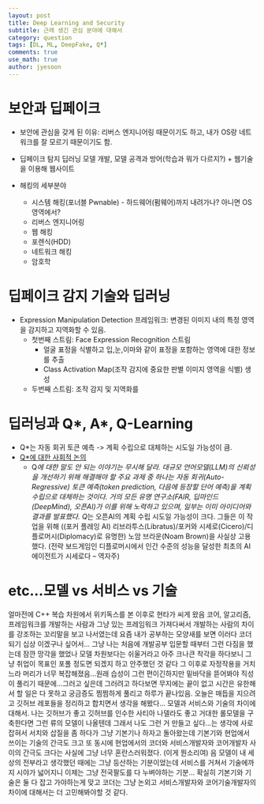 ```yaml
---
layout: post
title: Deep Learning and Security
subtitle: 근래 생긴 관심 분야에 대해서
category: question
tags: [DL, ML, DeepFake, Q*]
comments: true
use_math: true
author: jyesoon
---
```

# 보안과 딥페이크
- 보안에 관심을 갖게 된 이유: 리버스 엔지니어링 때문이기도 하고, 내가 OS랑 네트워크를 잘 모르기 때문이기도 함.
- 딥페이크 탐지 딥러닝 모델 개발, 모델 공격과 방어(학습과 뭐가 다르지?) + 웹기술을 이용해 웹사이트

- 해킹의 세부분야
  - 시스템 해킹(포너블 Pwnable) - 하드웨어(펌웨어)까지 내려가나? 아니면 OS영역에서?
  - 리버스 엔지니어링
  - 웹 해킹
  - 포렌식(HDD)
  - 네트워크 해킹
  - 암호학

# 딥페이크 감지 기술와 딥러닝
- Expression Manipulation Detection 프레임워크: 변경된 이미지 내의 특정 영역을 감지하고 지역화할 수 있음.
  - 첫번째 스트림: Face Expression Recognition 스트림
    - 얼굴 표정을 식별하고 입,눈,이마와 같이 표정을 포함하는 영역에 대한 정보를 추출
    - Class Activation Map(조작 감지에 중요한 판별 이미지 영역을 식별) 생성
  - 두번째 스트림: 조작 감지 및 지역화를 


# 딥러닝과 Q*, A*, Q-Learning
- Q*는 자동 회귀 토큰 예측 -> 계획 수립으로 대체하는 시도일 가능성이 큼.
- [Q*에 대한 사회적 논의](https://www.technologyreview.kr/unpacking-the-hype-around-openais-rumored-new-q-model/)
  - Q*에 대한 말도 안 되는 이야기는 무시해 달라.
대규모 언어모델(LLM)의 신뢰성을 개선하기 위해 해결해야 할 주요 과제 중 하나는 자동 회귀(Auto-Regressive) 토큰 예측(token prediction, 다음에 등장할 단어 예측)을 계획 수립으로 대체하는 것이다.
거의 모든 유명 연구소(FAIR, 딥마인드(DeepMind), 오픈AI)가 이를 위해 노력하고 있으며, 일부는 이미 아이디어와 결과를 발표했다.
Q*는 오픈AI의 계획 수립 시도일 가능성이 크다. 그들은 이 작업을 위해 ((포커 플레잉 AI) 리브라투스(Libratus)/포커와 시세로(Cicero)/디플로머시(Diplomacy)로 유명한) 노암 브라운(Noam Brown)을 사실상 고용했다. (전략 보드게임인 디플로머시에서 인간 수준의 성능을 달성한 최초의 AI 에이전트가 시세로다 – 역자주)

# etc...모델 vs 서비스 vs 기술
얼마전에 C++ 복습 차원에서 위키독스를 본 이후로 현타가 씨게 왔음
코어, 알고리즘, 프레임워크를 개발하는 사람과 그냥 있는 프레임워크 가져다써서 개발하는 사람의 차이를 강조하는 꼬리말을 보고 나서였는데
요즘 내가 공부하는 모양새를 보면 이러다 코더 되기 십상 이겠구나 싶어서...
그냥 나는 처음에 개발공부 입문할 때부터 그런 다짐을 했는데 잠깐 망각을 했었나 
모델 차원보다는 쉬울거라고 아주 크나큰 착각을 하다보니 그냥 취업이 목표인 포폴 정도면 되겠지 하고 안주했던 것 같다
그 이후로 자정작용을 거치느라 머리가 너무 복잡해졌음...원래 습성이 그런 편이긴하지만 밑바닥을 뜯어봐야 직성이 풀리기 때문에...그러고 싶은데 
그러려고 하다보면 무지에는 끝이 없고 시간은 유한해서 할 일은 다 못하고 궁금증도 찜찜하게 풀리고 하루가 끝나있음.
오늘은 매듭을 지으려고 깃허브 레포들을 정리하고 합치면서 생각을 해봤다... 모델과 서비스와 기술의 차이에 대해서.
나는 깃허브가 좋고 깃허브를 인수한 사티아 나델라도 좋고 거대한 롤모델을 구축한다면 그런 류의 모델이 나올텐데
그래서 나도 그런 거 만들고 싶다...는 생각에 사로잡혀서 서치와 삽질을 좀 하다가 그냥 기본기나 하자고 돌아왔는데
기본기와 현업에서 쓰이는 기술의 간극도 크고 또 동시에 현업에서의 코더와 서비스개발자와 코어개발자 사이의 간극도 크다는 사실에
그냥 너무 혼란스러워졌다. (이게 뭔소리여)
음 모델이 내 세상의 전부라고 생각했던 때에는 그냥 등산하는 기분이었는데
서비스를 거쳐서 기술에까지 시야가 넓어지니 이제는 그냥 전국팔도를 다 누벼야하는 기분...
확실히 기본기와 기술은 둘 다 잡고 가야하는게 맞고
코더는 그냥 논외고 서비스개발자와 코어기술개발자의 차이에 대해서는 더 고민해봐야할 것 같다.
